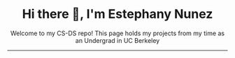
<h1 align="center">Hi there 👋, I'm Estephany Nunez</h1>
<p align="center">
  Welcome to my CS-DS repo! 
  This page holds my projects from my time as an Undergrad in UC Berkeley
</p>

---

